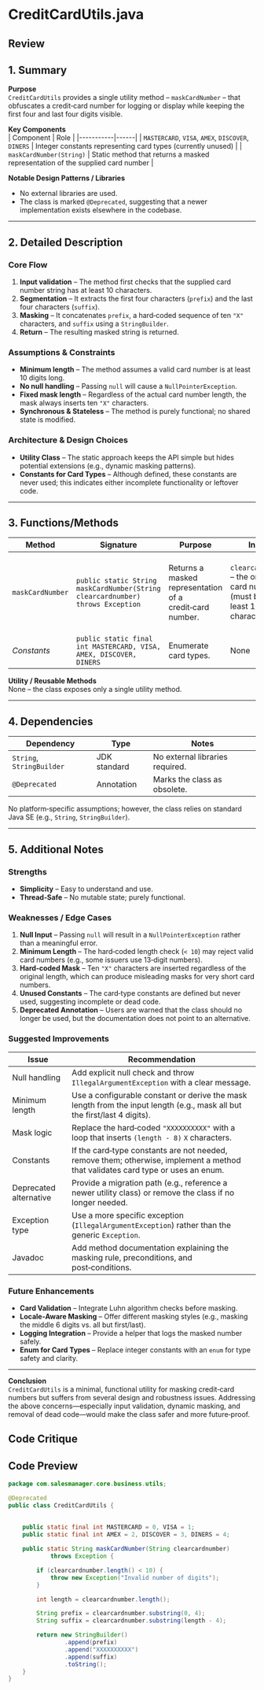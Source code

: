 # CreditCardUtils.java

## Review

## 1. Summary  

**Purpose**  
`CreditCardUtils` provides a single utility method – `maskCardNumber` – that obfuscates a credit‑card number for logging or display while keeping the first four and last four digits visible.  

**Key Components**  
| Component | Role |
|-----------|------|
| `MASTERCARD`, `VISA`, `AMEX`, `DISCOVER`, `DINERS` | Integer constants representing card types (currently unused) |
| `maskCardNumber(String)` | Static method that returns a masked representation of the supplied card number |

**Notable Design Patterns / Libraries**  
* No external libraries are used.  
* The class is marked `@Deprecated`, suggesting that a newer implementation exists elsewhere in the codebase.

---

## 2. Detailed Description  

### Core Flow  
1. **Input validation** – The method first checks that the supplied card number string has at least 10 characters.  
2. **Segmentation** – It extracts the first four characters (`prefix`) and the last four characters (`suffix`).  
3. **Masking** – It concatenates `prefix`, a hard‑coded sequence of ten `"X"` characters, and `suffix` using a `StringBuilder`.  
4. **Return** – The resulting masked string is returned.  

### Assumptions & Constraints  
* **Minimum length** – The method assumes a valid card number is at least 10 digits long.  
* **No null handling** – Passing `null` will cause a `NullPointerException`.  
* **Fixed mask length** – Regardless of the actual card number length, the mask always inserts ten `"X"` characters.  
* **Synchronous & Stateless** – The method is purely functional; no shared state is modified.  

### Architecture & Design Choices  
* **Utility Class** – The static approach keeps the API simple but hides potential extensions (e.g., dynamic masking patterns).  
* **Constants for Card Types** – Although defined, these constants are never used; this indicates either incomplete functionality or leftover code.  

---

## 3. Functions/Methods  

| Method | Signature | Purpose | Inputs | Outputs | Side‑Effects |
|--------|-----------|---------|--------|---------|--------------|
| `maskCardNumber` | `public static String maskCardNumber(String clearcardnumber) throws Exception` | Returns a masked representation of a credit‑card number. | `clearcardnumber` – the original card number (must be at least 10 characters). | `String` – masked number (first four & last four digits visible). | Throws `Exception` if length < 10; otherwise none. |
| *Constants* | `public static final int MASTERCARD, VISA, AMEX, DISCOVER, DINERS` | Enumerate card types. | None | None | None |

**Utility / Reusable Methods**  
None – the class exposes only a single utility method.

---

## 4. Dependencies  

| Dependency | Type | Notes |
|------------|------|-------|
| `String`, `StringBuilder` | JDK standard | No external libraries required. |
| `@Deprecated` | Annotation | Marks the class as obsolete. |

No platform‑specific assumptions; however, the class relies on standard Java SE (e.g., `String`, `StringBuilder`).

---

## 5. Additional Notes  

### Strengths  
* **Simplicity** – Easy to understand and use.  
* **Thread‑Safe** – No mutable state; purely functional.  

### Weaknesses / Edge Cases  
1. **Null Input** – Passing `null` will result in a `NullPointerException` rather than a meaningful error.  
2. **Minimum Length** – The hard‑coded length check (`< 10`) may reject valid card numbers (e.g., some issuers use 13‑digit numbers).  
3. **Hard‑coded Mask** – Ten `"X"` characters are inserted regardless of the original length, which can produce misleading masks for very short card numbers.  
4. **Unused Constants** – The card‑type constants are defined but never used, suggesting incomplete or dead code.  
5. **Deprecated Annotation** – Users are warned that the class should no longer be used, but the documentation does not point to an alternative.  

### Suggested Improvements  
| Issue | Recommendation |
|-------|----------------|
| Null handling | Add explicit null check and throw `IllegalArgumentException` with a clear message. |
| Minimum length | Use a configurable constant or derive the mask length from the input length (e.g., mask all but the first/last 4 digits). |
| Mask logic | Replace the hard‑coded `"XXXXXXXXXX"` with a loop that inserts `(length - 8)` `X` characters. |
| Constants | If the card‑type constants are not needed, remove them; otherwise, implement a method that validates card type or uses an enum. |
| Deprecated alternative | Provide a migration path (e.g., reference a newer utility class) or remove the class if no longer needed. |
| Exception type | Use a more specific exception (`IllegalArgumentException`) rather than the generic `Exception`. |
| Javadoc | Add method documentation explaining the masking rule, preconditions, and post‑conditions. |

### Future Enhancements  
* **Card Validation** – Integrate Luhn algorithm checks before masking.  
* **Locale‑Aware Masking** – Offer different masking styles (e.g., masking the middle 6 digits vs. all but first/last).  
* **Logging Integration** – Provide a helper that logs the masked number safely.  
* **Enum for Card Types** – Replace integer constants with an `enum` for type safety and clarity.  

---

**Conclusion**  
`CreditCardUtils` is a minimal, functional utility for masking credit‑card numbers but suffers from several design and robustness issues. Addressing the above concerns—especially input validation, dynamic masking, and removal of dead code—would make the class safer and more future‑proof.

## Code Critique



## Code Preview

```java
package com.salesmanager.core.business.utils;

@Deprecated
public class CreditCardUtils {
	
	
	public static final int MASTERCARD = 0, VISA = 1;
	public static final int AMEX = 2, DISCOVER = 3, DINERS = 4;

	public static String maskCardNumber(String clearcardnumber)
			throws Exception {

		if (clearcardnumber.length() < 10) {
			throw new Exception("Invalid number of digits");
		}

		int length = clearcardnumber.length();

		String prefix = clearcardnumber.substring(0, 4);
		String suffix = clearcardnumber.substring(length - 4);

		return new StringBuilder()
				.append(prefix)
				.append("XXXXXXXXXX")
				.append(suffix)
				.toString();
	}
}



```
